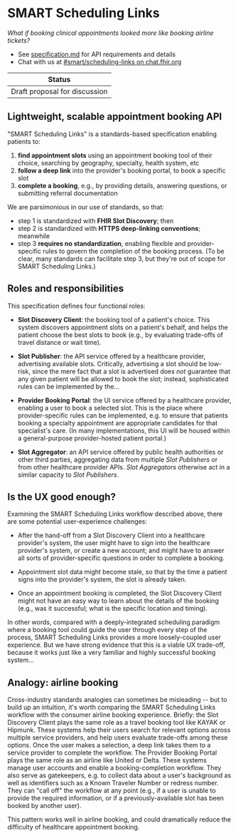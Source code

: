 # SMART Scheduling Links
*What if booking clinical appointments looked more like booking airline tickets?*

* See [specification.md](specification.md) for API requirements and details
* Chat with us at [#smart/scheduling-links on chat.fhir.org](https://chat.fhir.org/#narrow/stream/281612-smart.2Fscheduling-links)

|Status|
|---|
|Draft proposal for discussion|


## Lightweight, scalable appointment booking API

"SMART Scheduling Links" is a standards-based specification enabling patients to:

1. **find appointment slots** using an appointment booking tool of their choice, searching by geography, specialty, health system, etc
2. **follow a deep link** into the provider's booking portal, to book a specific slot
3. **complete a booking**, e.g., by providing details, answering questions, or submitting referral documentation

We are parsimonious in our use of standards, so that:

* step 1 is standardized with **FHIR Slot Discovery**; then 
* step 2 is standardized with **HTTPS deep-linking conventions**; meanwhile
* step 3 **requires no standardization**, enabling flexible and provider-specific rules to govern the completion of the booking process.
(To be clear, many standards can facilitate step 3, but they're out of scope for SMART Scheduling Links.)

## Roles and responsibilities

This specification defines four functional roles:

* **Slot Discovery Client**: the booking tool of a patient's choice. This system discovers appointment slots on a patient's behalf, and helps the patient choose the best slots to book (e.g., by evaluating trade-offs of travel distance or wait time).

* **Slot Publisher**: the API service offered by a healthcare provider, advertising available slots. Critically, advertising a slot should be low-risk, since the mere fact that a slot is advertised does *not* guarantee that any given patient will be allowed to book the slot; instead, sophisticated rules can be implemented by the...

* **Provider Booking Portal**: the UI service offered by a healthcare provider, enabling a user to book a selected slot. This is the place where provider-specific rules can be implemented, e.g. to ensure that patients booking a specialty appointment are appropriate candidates for that specialist's care. (In many implementations, this UI will be housed within a general-purpose provider-hosted patient portal.)

*  **Slot Aggregator**: an API service offered by public health authorities or other third parties, aggregating data from multiple _Slot Publishers_ or from other healthcare provider APIs. _Slot Aggregators_ otherwise act in a similar capacity to _Slot Publishers_.

## Is the UX good enough?

Examining the SMART Scheduling Links workflow described above, there are some potential user-experience challenges:

* After the hand-off from a Slot Discovery Client into a healthcare provider's system, the user might have to sign
into the healthcare provider's system, or create a new account; and might have to answer all sorts of
provider-specific questions in order to complete a booking.

* Appointment slot data might become stale, so that by the time a patient signs into the provider's system, the slot is already taken.
   
* Once an appointment booking is completed, the Slot Discovery Client might not have an easy way to learn about
the details of the booking (e.g., was it successful; what is the specific location and timing).

In other words, compared with a deeply-integrated scheduling paradigm where a booking tool could guide the user through every step of the process, SMART Scheduling Links provides a more loosely-coupled user experience. But we have strong evidence that this is a viable UX trade-off, because it works just like a very familiar and highly successful booking system...

## Analogy: airline booking

Cross-industry standards analogies can sometimes be misleading -- but to build up an intuition, it's worth comparing the SMART Scheduling Links workflow with the consumer airline booking experience. Briefly: the Slot Discovery Client plays the same role as a travel booking tool like KAYAK or Hipmunk. These systems help their users search for relevant options across multiple service providers, and help users evaluate trade-offs among these options. Once the user makes a selection, a deep link takes them to a service provider to complete the workflow. The Provider Booking Portal plays the same role as an airline like United or Delta. These systems manage user accounts and enable a booking-completion workflow. They also serve as gatekeepers, e.g. to collect data about a user's background as well as identifiers such as a Known Traveler Number or redress number. They can "call off" the workflow at any point (e.g., if a user is unable to provide the required information, or if a previously-available slot has been booked by another user).

This pattern works well in airline booking, and could dramatically reduce the difficulty of healthcare appointment booking.
